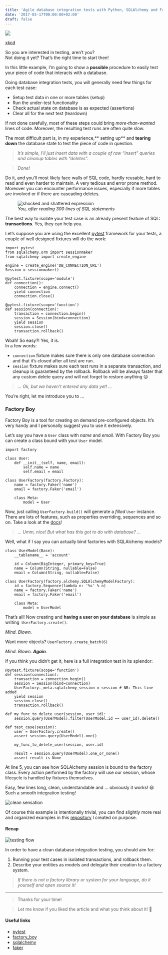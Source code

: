 ```yaml
---
title: 'Agile database integration tests with Python, SQLAlchemy and Factory Boy'
date: '2017-03-17T00:00:00+02:00'
draft: false
---
```

![](https://cdn-images-1.medium.com/max/800/1*P4nj9fJjSeJ9-c0rwSZqlg.png)

<span class="figcaption_hack">[xkcd](https://xkcd.com/327/)</span>

So you are interested in testing, aren’t you?<br> Not doing it yet? That’s the
right time to start then!

In this little example, I’m going to show a **possible** procedure to easily
test your piece of code that interacts with a database.

Doing database integration tests, you will generally need few things for each
test case:

* Setup test data in one or more tables (setup)
* Run the under-test functionality
* Check actual state on database is as expected (assertions)
* Clear all for the next test (teardown)

If not done carefully, most of these steps could bring *more-than-wanted* lines
of code. Moreover, the resulting test runs are often quite slow.

The most difficult part is, in my experience,** setting up** and **tearing
down** the database state to test the piece of code in question.

> *It’s simple, I’ll just insert data with a couple of raw “insert” queries and
> cleanup tables with “deletes”.*

> *Done!*


Do it, and you’ll most likely face walls of SQL code, hardly reusable, hard to
read and even harder to maintain. A very tedious and error prone method. <br>
Moreover you can encounter performance issues, especially if more tables are
involved or if there are cascading deletes.

<figure class="image">
  <img src="/images/addams.gif" alt="shocked and shattered expression">
  <i><figcaption>You, after reading 300 lines of SQL statements</figcaption></i>
</figure>

The best way to isolate your test case is an already present feature of SQL:
**transactions**. Yes, they can help you.

Let’s suppose you are using the excellent
[pytest](https://docs.pytest.org/en/latest/) framework for your tests, a couple
of well designed fixtures will do the work:

```python3
import pytest
from sqlalchemy.orm import sessionmaker
from sqlalchemy import create_engine

engine = create_engine('DB_CONNECTION_URL')
Session = sessionmaker()

@pytest.fixture(scope='module')
def connection():
    connection = engine.connect()
    yield connection
    connection.close()

@pytest.fixture(scope='function')
def session(connection):
    transaction = connection.begin()
    session = Session(bind=connection)
    yield session
    session.close()
    transaction.rollback()
```

Woah! So easy?! Yes, it is.<br> In a few words:

* `connection` fixture makes sure there is only one database connection and that
it’s closed after all test are run.
* `session` fixture makes sure each test runs in a separate transaction, and
cleanup is guaranteed by the rollback. Rollback will be always faster that any
custom delete query and will not forget to restore anything 😉

> *… Ok, but we haven’t entered any data yet! …*

You’re right, let me introduce you to …

### **Factory Boy**

Factory Boy is a tool for creating on demand pre-configured objects. It’s very
handy and I personally suggest you to use it extensively.

Let’s say you have a `User` class with *name* and *email*. With Factory Boy you
can create a class bound with your `User` model.


```python3
import factory

class User:
    def __init__(self, name, email):
        self.name = name
        self.email = email

class UserFactory(factory.Factory):
    name = factory.Faker('name')
    email = factory.Faker('email')

    class Meta:
        model = User
```

Now, just calling `UserFactory.build()` will generate a *filled* `User`
instance.<br> There are lots of features, such as properties overriding,
sequences and so on. Take a look at the
[docs](http://factoryboy.readthedocs.io/en/latest/)!

> *… Umm, nice! But what has this got to do with database? …*

Well, what if I say you can actually bind factories with SQLAlchemy models?

```python3
class UserModel(Base):
    __tablename__ = 'account'

    id = Column(BigInteger, primary_key=True)
    name = Column(String, nullable=False)
    email = Column(String, nullable=False)

class UserFactory(factory.alchemy.SQLAlchemyModelFactory):
    id = factory.Sequence(lambda n: '%s' % n)
    name = factory.Faker('name')
    email = factory.Faker('email')

    class Meta:
        model = UserModel
```

That’s all! Now creating and **having a user on your database** is simple as
writing` UserFactory.create()`.

*Mind. Blown.*

Want more objects? `UserFactory.create_batch(6)`

*Mind. Blown. ***Again***.*

If you think you didn’t get it, here is a full integration test in its splendor:

```python3
@pytest.fixture(scope='function')
def session(connection):
    transaction = connection.begin()
    session = Session(bind=connection)
    UserFactory._meta.sqlalchemy_session = session # NB: This line added
    yield session
    session.close()
    transaction.rollback()

def my_func_to_delete_user(session, user_id):
    session.query(UserModel).filter(UserModel.id == user_id).delete()

def test_case(session):
    user = UserFactory.create()
    assert session.query(UserModel).one()

    my_func_to_delete_user(session, user.id)

    result = session.query(UserModel).one_or_none()
    assert result is None
```

At line 5, you can see how SQLAlchemy session is bound to the factory class.
Every action performed by the factory will use our session, whose lifecycle is
handled by fixtures themselves.

Easy, few lines long, clean, understandable and … obviously it works! 😃<br>
Such a smooth integration testing!

![clean sensation](/images/clean_sensation.png)

Of course this example is intentionally trivial, you can find slightly more real
and organized examples in this
[repository](https://github.com/ProvoK/article_agile_database_integration) I
created on purpose.

#### Recap

![testing flow](/images/python_integration_testing_flow.png)

In order to have a clean database integration testing, you should aim for:

1.  Running your test cases in isolated transactions, and rollback them.
1.  Describe your entities as models and delegate their creation to a factory
system.

> *If there is not a factory library or system for your language, do it yourself
> and open source it!*

*****

> Thanks for your time!

> Let me know if you liked the article and what you think about it! 👋

#### Useful links

* [pytest](https://docs.pytest.org/en/latest/)
* [factory_boy](http://factoryboy.readthedocs.io/en/latest/index.html)
* [sqlalchemy](http://docs.sqlalchemy.org/en/latest/)
* [faker](http://faker.readthedocs.io/en/master/)
